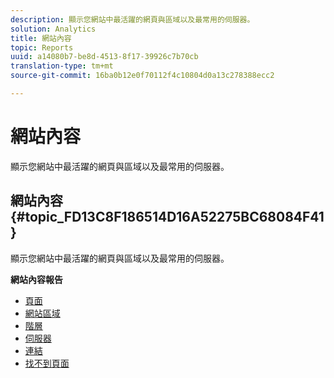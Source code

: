 ```yaml
---
description: 顯示您網站中最活躍的網頁與區域以及最常用的伺服器。
solution: Analytics
title: 網站內容
topic: Reports
uuid: a14080b7-be8d-4513-8f17-39926c7b70cb
translation-type: tm+mt
source-git-commit: 16ba0b12e0f70112f4c10804d0a13c278388ecc2

---
```



# 網站內容

顯示您網站中最活躍的網頁與區域以及最常用的伺服器。

## 網站內容 {#topic_FD13C8F186514D16A52275BC68084F41}

顯示您網站中最活躍的網頁與區域以及最常用的伺服器。

**網站內容報告**

* [頁面](/help/components/c-variables/dimensionslist/reports-pages.md)
* [網站區域](/help/components/c-variables/dimensionslist/reports-site-sections.md)
* [階層](/help/components/c-variables/dimensionslist/reports-hierarchy.md)
* [伺服器](/help/components/c-variables/dimensionslist/reports-servers.md)
* [連結](/help/components/c-variables/dimensionslist/reports-links.md)
* [找不到頁面](/help/components/c-variables/dimensionslist/reports-pages-not-found.md)

